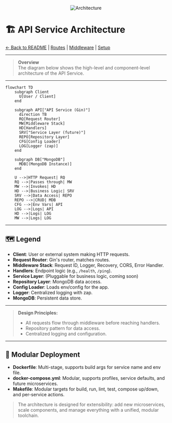 <!--
🏗️ ARCHITECTURE
-->

<p align="center">
  <img src="https://img.shields.io/badge/Architecture-Mermaid-blueviolet?logo=mermaid" alt="Architecture" />
</p>

# 🏗️ API Service Architecture

[← Back to README](../README.md) | [Routes](routes.md) | [Middleware](middleware.md) | [Setup](setup.md)

---

> **Overview**  
> The diagram below shows the high-level and component-level architecture of the API Service.

---

```mermaid
flowchart TD
    subgraph Client
      U[User / Client]
    end

    subgraph API["API Service (Gin)"]
      direction TB
      RQ[Request Router]
      MW[Middleware Stack]
      HD[Handlers]
      SRV["Service Layer (future)"]
      REPO[Repository Layer]
      CFG[Config Loader]
      LOG[Logger (zap)]
    end

    subgraph DB["MongoDB"]
      MDB[(MongoDB Instance)]
    end

    U -->|HTTP Request| RQ
    RQ -->|Passes through| MW
    MW -->|Invokes| HD
    HD -->|Business Logic| SRV
    SRV -->|Data Access| REPO
    REPO -->|CRUD| MDB
    CFG -->|Env Vars| API
    LOG -->|Logs| API
    HD -->|Logs| LOG
    MW -->|Logs| LOG
```

---

## 🗺️ Legend

- **Client**: User or external system making HTTP requests.
- **Request Router**: Gin's router, matches routes.
- **Middleware Stack**: Request ID, Logger, Recovery, CORS, Error Handler.
- **Handlers**: Endpoint logic (e.g., `/health`, `/ping`).
- **Service Layer**: (Pluggable for business logic, coming soon)
- **Repository Layer**: MongoDB data access.
- **Config Loader**: Loads env/config for the app.
- **Logger**: Centralized logging with zap.
- **MongoDB**: Persistent data store.

---

> **Design Principles:**  
> - All requests flow through middleware before reaching handlers.  
> - Repository pattern for data access.  
> - Centralized logging and configuration.

---

## 🐳 Modular Deployment

- **Dockerfile**: Multi-stage, supports build args for service name and env file.
- **docker-compose.yml**: Modular, supports profiles, service defaults, and future microservices.
- **Makefile**: Modular targets for build, run, lint, test, compose up/down, and per-service actions.

> The architecture is designed for extensibility: add new microservices, scale components, and manage everything with a unified, modular toolchain.
